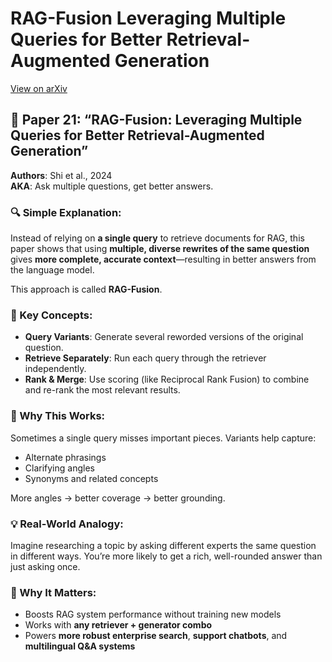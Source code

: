 # RAG-Fusion Leveraging Multiple Queries for Better Retrieval-Augmented Generation
[View on arXiv](https://arxiv.org/pdf/2402.03367)

## 📄 Paper 21: “RAG-Fusion: Leveraging Multiple Queries for Better Retrieval-Augmented Generation”
**Authors**: Shi et al., 2024  
**AKA**: Ask multiple questions, get better answers.

### 🔍 Simple Explanation:
Instead of relying on **a single query** to retrieve documents for RAG, this paper shows that using **multiple, diverse rewrites of the same question** gives **more complete, accurate context**—resulting in better answers from the language model.

This approach is called **RAG-Fusion**.

### 🧠 Key Concepts:
- **Query Variants**: Generate several reworded versions of the original question.
- **Retrieve Separately**: Run each query through the retriever independently.
- **Rank & Merge**: Use scoring (like Reciprocal Rank Fusion) to combine and re-rank the most relevant results.

### 🧪 Why This Works:
Sometimes a single query misses important pieces. Variants help capture:
- Alternate phrasings  
- Clarifying angles  
- Synonyms and related concepts

More angles → better coverage → better grounding.

### 💡 Real-World Analogy:
Imagine researching a topic by asking different experts the same question in different ways. You’re more likely to get a rich, well-rounded answer than just asking once.

### 🧩 Why It Matters:
- Boosts RAG system performance without training new models  
- Works with **any retriever + generator combo**
- Powers **more robust enterprise search**, **support chatbots**, and **multilingual Q&A systems**